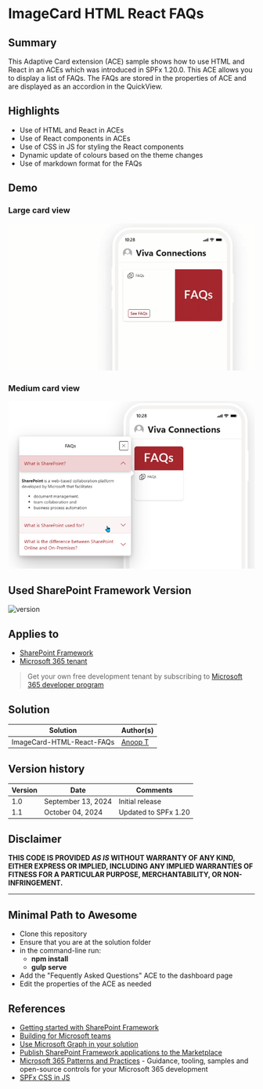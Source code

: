 # ImageCard HTML React FAQs

## Summary

This Adaptive Card extension (ACE) sample shows how to use HTML and React in an ACEs which was introduced in SPFx 1.20.0.
This ACE allows you to display a list of FAQs. The FAQs are stored in the properties of ACE and are displayed as an accordion in the QuickView.

## Highlights
- Use of HTML and React in ACEs
- Use of React components in ACEs
- Use of CSS in JS for styling the React components
- Dynamic update of colours based on the theme changes
- Use of markdown format for the FAQs

## Demo
### Large card view
![ImageCard-HTML-React-FAQs](./assets/demo.gif)

### Medium card view
![ImageCard-HTML-React-FAQs](./assets/medium.png)

## Used SharePoint Framework Version

![version](https://img.shields.io/badge/version-1.20.0-yellow.svg)

## Applies to

- [SharePoint Framework](https://aka.ms/spfx)
- [Microsoft 365 tenant](https://docs.microsoft.com/en-us/sharepoint/dev/spfx/set-up-your-developer-tenant)

> Get your own free development tenant by subscribing to [Microsoft 365 developer program](http://aka.ms/o365devprogram)

## Solution

| Solution    | Author(s)                                               |
| ----------- | ------------------------------------------------------- |
| ImageCard-HTML-React-FAQs | [Anoop T](https://linktr.ee/anoopt)

## Version history

| Version | Date             | Comments        |
| ------- | ---------------- | --------------- |
| 1.0     | September 13, 2024 | Initial release |
| 1.1     | October 04, 2024 | Updated to SPFx 1.20 |

## Disclaimer

**THIS CODE IS PROVIDED _AS IS_ WITHOUT WARRANTY OF ANY KIND, EITHER EXPRESS OR IMPLIED, INCLUDING ANY IMPLIED WARRANTIES OF FITNESS FOR A PARTICULAR PURPOSE, MERCHANTABILITY, OR NON-INFRINGEMENT.**

---

## Minimal Path to Awesome

- Clone this repository
- Ensure that you are at the solution folder
- in the command-line run:
  - **npm install**
  - **gulp serve**
- Add the "Fequently Asked Questions" ACE to the dashboard page
- Edit the properties of the ACE as needed

## References

- [Getting started with SharePoint Framework](https://docs.microsoft.com/en-us/sharepoint/dev/spfx/set-up-your-developer-tenant)
- [Building for Microsoft teams](https://docs.microsoft.com/en-us/sharepoint/dev/spfx/build-for-teams-overview)
- [Use Microsoft Graph in your solution](https://docs.microsoft.com/en-us/sharepoint/dev/spfx/web-parts/get-started/using-microsoft-graph-apis)
- [Publish SharePoint Framework applications to the Marketplace](https://docs.microsoft.com/en-us/sharepoint/dev/spfx/publish-to-marketplace-overview)
- [Microsoft 365 Patterns and Practices](https://aka.ms/m365pnp) - Guidance, tooling, samples and open-source controls for your Microsoft 365 development
- [SPFx CSS in JS](https://spblog.net/post/2020/04/22/styling-sharepoint-framework-components-with-css-in-js-approach)
